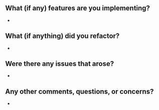 ## What (if any) features are you implementing?
-

## What (if anything) did you refactor?
-

## Were there any issues that arose?
-

## Any other comments, questions, or concerns?
-

